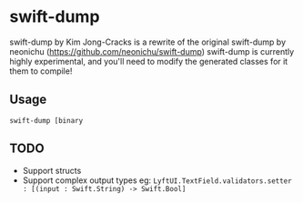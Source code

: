 # swift-dump

swift-dump by Kim Jong-Cracks is a rewrite of the original swift-dump by neonichu (https://github.com/neonichu/swift-dump)
swift-dump is currently highly experimental, and you'll need to modify the generated classes for it them to compile!

## Usage
``` swift-dump [binary ```

## TODO
* Support structs
* Support complex output types eg: ```LyftUI.TextField.validators.setter : [(input : Swift.String) -> Swift.Bool]```
